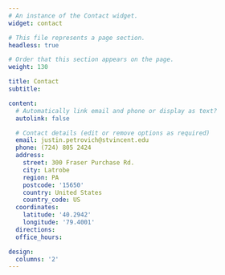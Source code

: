 ```yaml
---
# An instance of the Contact widget.
widget: contact

# This file represents a page section.
headless: true

# Order that this section appears on the page.
weight: 130

title: Contact
subtitle:

content:
  # Automatically link email and phone or display as text?
  autolink: false

  # Contact details (edit or remove options as required)
  email: justin.petrovich@stvincent.edu
  phone: (724) 805 2424 
  address:
    street: 300 Fraser Purchase Rd.
    city: Latrobe
    region: PA
    postcode: '15650'
    country: United States
    country_code: US
  coordinates:
    latitude: '40.2942'
    longitude: '79.4001'
  directions: 
  office_hours:

design:
  columns: '2'
---
```


